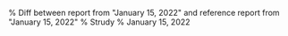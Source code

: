 % Diff between report from "January 15, 2022" and reference report from "January 15, 2022"
% Strudy
% January 15, 2022


